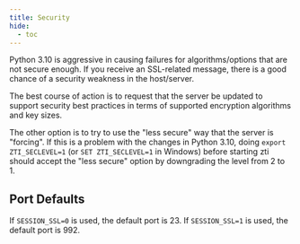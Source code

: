 ```yaml
---
title: Security
hide:
  - toc
---
```


Python 3.10 is aggressive in causing failures for algorithms/options that are not secure enough. If you receive an SSL-related message, there is a good chance of a security weakness in the host/server.

The best course of action is to request that the server be updated to support security best practices in terms of supported encryption algorithms and key sizes.

The other option is to try to use the "less secure" way that the server is "forcing". If this is a problem with the changes in Python 3.10, doing `export ZTI_SECLEVEL=1` (or `SET ZTI_SECLEVEL=1` in Windows) before starting zti should accept the "less secure" option by downgrading the level from 2 to 1.

## Port Defaults

If `SESSION_SSL=0` is used, the default port is 23. If `SESSION_SSL=1` is used, the default port is 992.

